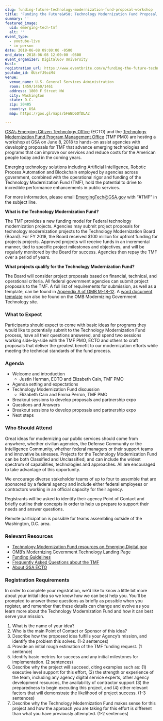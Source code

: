 ```yaml
---
slug: funding-future-technology-modernization-fund-proposal-workshop
title: 'Funding the Future&#58; Technology Modernization Fund Proposal Workshop'
summary: ''
featured_image:
  uid: emerging-tech-tmf
  alt: ''
event_type:
  - youtube-live
  - in-person
date: 2018-06-08 09:00:00 -0500
end_date: 2018-06-08 12:00:00 -0500
event_organizer: DigitalGov University
host:
registration_url: https://www.eventbrite.com/e/funding-the-future-technology-modernization-fund-proposal-workshop-registration-46384593568
youtube_id: 0UsrfJ9oiM4
venue:
  venue_name: U.S. General Services Administration
  room: 1459/1460/1461
  address: 1800 F Street NW
  city: Washington
  state: D.C.
  zip: 20405
  country: USA
  map: https://goo.gl/maps/bFWBD6QfDLA2

---
```

[GSA’s Emerging Citizen Technology Office](https://www.gsa.gov/technology/government-it-initiatives/emerging-citizen-technology) (ECTO) and the [Technology Modernization Fund Program Management Office](https://emerging.digital.gov/TMF/) (TMF PMO) are hosting a workshop at GSA on June 8, 2018 to hands-on assist agencies with developing proposals for TMF that advance emerging technologies and programs that can improve our services and reduce costs for the American people today and in the coming years.

Emerging technology solutions including Artificial Intelligence, Robotic Process Automation and Blockchain employed by agencies across government, combined with the operational rigor and funding of the Technology Modernization Fund (TMF), hold the potential to drive to incredible performance enhancements in public services.

For more information, please email [EmergingTech@GSA.gov](EmergingTech@GSA.gov) with “#TMF” in the subject line.

**What is the Technology Modernization Fund?**

The TMF provides a new funding model for Federal technology modernization projects. Agencies may submit project proposals for technology modernization projects to the Technology Modernization Board (Board). For FY 2018, the Board received $100 million for upfront funding for projects projects. Approved projects will receive funds in an incremental manner, tied to specific project milestones and objectives, and will be regularly monitored by the Board for success. Agencies then repay the TMF over a period of years.

**What projects qualify for the Technology Modernization Fund?**

The Board will consider project proposals based on financial, technical, and operational criteria. All federal government agencies can submit project proposals to the TMF. A full list of requirements for submission, as well as a template, can be found in [Appendix A of OMB M-18-12](https://policy.cio.gov/modernizing-government-technology/). A [word document template](https://policy.cio.gov/assets/APPENDIXA.docx) can also be found on the OMB Modernizing Government Technology site.

### What to Expect

Participants should expect to come with basic ideas for programs they would like to potentially submit to the Technology Modernization Fund process, have all their questions answered, and spend two sessions working side-by-side with the TMF PMO, ECTO and others to craft proposals that deliver the greatest benefit to our modernization efforts while meeting the technical standards of the fund process.

### Agenda

- Welcome and introduction
    - Justin Herman, ECTO and Elizabeth Cain, TMF PMO
- Agenda setting and expectations
- Technology Modernization Fund discussion
    - Elizabeth Cain and Emma Perron, TMF PMO
- Breakout sessions to develop proposals and partnership expo
- Questions and Answers
- Breakout sessions to develop proposals and partnership expo
- Next steps

### Who Should Attend

Great ideas for modernizing our public services should come from anywhere, whether civilian agencies, the Defense Community or the Intelligence Community, whether federal managers or their support teams and innovative businesses. Projects for the Technology Modernization Fund can be both Classified and Unclassified, and can include the widest spectrum of capabilities, technologies and approaches. All are encouraged to take advantage of this opportunity.

We encourage diverse stakeholder teams of up to four to assemble that are sponsored by a federal agency and include either federal employees or contractors working in an official capacity for their agency.

Registrants will be asked to identify their agency Point of Contact and briefly outline their concepts in order to help us prepare to support their needs and answer questions.

Remote participation is possible for teams assembling outside of the Washington, D.C. area.

### Relevant Resources

- [Technology Modernization Fund resources on Emerging.Digital.gov](https://emerging.digital.gov/TMF/)
- [OMB’s Modernizing Government Technology Landing Page](https://policy.cio.gov/modernizing-government-technology/)
- [Funding Guidelines](https://policy.cio.gov/modernizing-government-technology/funding/)
- [Frequently Asked Questions about the TMF](https://policy.cio.gov/modernizing-government-technology/faq)
- [About GSA ECTO](https://www.gsa.gov/technology/government-it-initiatives/emerging-citizen-technology)

### Registration Requirements

In order to complete your registration, we’d like to know a little bit more about your initial idea so we know how we can best help you. You'll be prompted to answer these questions as briefly as possible when you register, and remember that these details can change and evolve as you learn more about the Technology Modernization Fund and how it can best serve your mission.

1. What is the name of your idea?
2. Who is the main Point of Contact or Sponsor of this idea?
3. Describe how the proposed idea fulfills your Agency’s mission, and identify the problem this solves. (1-2 sentences)
4. Provide an initial rough estimation of the TMF funding request. (1 sentence)
5. Identify basic metrics for success and any initial milestones for implementation. (2 sentences)
6. Describe why the project will succeed, citing examples such as: (1) executive level support for this effort, (2) the strength or experience of the team, including any agency digital service experts, other agency development resources, the availability of contractor support (3) the preparedness to begin executing this project, and (4) other relevant factors that will demonstrate the likelihood of project success. (1-3 sentences)
7. Describe why the Technology Modernization Fund makes sense for this project and how the approach you are taking for this effort is different than what you have previously attempted. (1-2 sentences)
